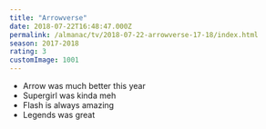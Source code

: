 ```yaml
---
title: "Arrowverse"
date: 2018-07-22T16:48:47.000Z
permalink: /almanac/tv/2018-07-22-arrowverse-17-18/index.html
season: 2017-2018
rating: 3
customImage: 1001
---
```


- Arrow was much better this year 
- Supergirl was kinda meh
- Flash is always amazing
- Legends was great